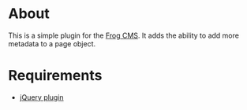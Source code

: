 About
=====

This is a simple plugin for the [Frog CMS](http://www.madebyfrog.com/). It adds the ability to add more metadata to a page object.

Requirements
============

- [jQuery plugin](http://github.com/tuupola/frog_jquery/tree/master)